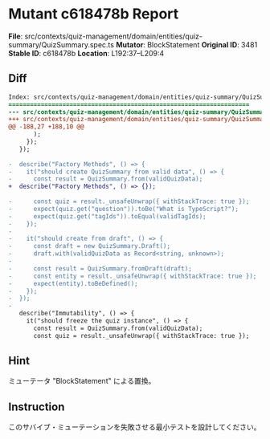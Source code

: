 # Mutant c618478b Report

**File**: src/contexts/quiz-management/domain/entities/quiz-summary/QuizSummary.spec.ts
**Mutator**: BlockStatement
**Original ID**: 3481
**Stable ID**: c618478b
**Location**: L192:37–L209:4

## Diff

```diff
Index: src/contexts/quiz-management/domain/entities/quiz-summary/QuizSummary.spec.ts
===================================================================
--- src/contexts/quiz-management/domain/entities/quiz-summary/QuizSummary.spec.ts	original
+++ src/contexts/quiz-management/domain/entities/quiz-summary/QuizSummary.spec.ts	mutated #3481
@@ -188,27 +188,10 @@
       );
     });
   });
 
-  describe("Factory Methods", () => {
-    it("should create QuizSummary from valid data", () => {
-      const result = QuizSummary.from(validQuizData);
+  describe("Factory Methods", () => {});
 
-      const quiz = result._unsafeUnwrap({ withStackTrace: true });
-      expect(quiz.get("question")).toBe("What is TypeScript?");
-      expect(quiz.get("tagIds")).toEqual(validTagIds);
-    });
-
-    it("should create from draft", () => {
-      const draft = new QuizSummary.Draft();
-      draft.with(validQuizData as Record<string, unknown>);
-
-      const result = QuizSummary.fromDraft(draft);
-      const entity = result._unsafeUnwrap({ withStackTrace: true });
-      expect(entity).toBeDefined();
-    });
-  });
-
   describe("Immutability", () => {
     it("should freeze the quiz instance", () => {
       const result = QuizSummary.from(validQuizData);
       const quiz = result._unsafeUnwrap({ withStackTrace: true });
```

## Hint

ミューテータ "BlockStatement" による置換。

## Instruction

このサバイブ・ミューテーションを失敗させる最小テストを設計してください。
